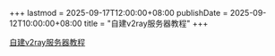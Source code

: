 +++
lastmod = 2025-09-17T12:00:00+08:00
publishDate = 2025-09-12T10:00:00+08:00
title = "自建v2ray服务器教程"
+++

[自建v2ray服务器教程](https://github.com/Alvin9999/new-pac/blob/master/%E8%87%AA%E5%BB%BAv2ray%E6%9C%8D%E5%8A%A1%E5%99%A8%E6%95%99%E7%A8%8B.md)